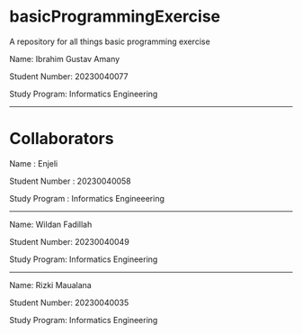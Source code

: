# basicProgrammingExercise
A repository for all things basic programming exercise

Name: Ibrahim Gustav Amany

Student Number: 20230040077

Study Program: Informatics Engineering

-------------------------------------------

# Collaborators
Name : Enjeli

Student Number : 20230040058

Study Program : Informatics Engineeering

-------------------------------------------
Name: Wildan Fadillah

Student Number: 20230040049

Study Program: Informatics Engineering

-------------------------------------------
Name: Rizki Maualana

Student Number: 20230040035

Study Program: Informatics Engineering

